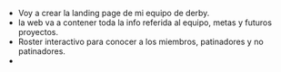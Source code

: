 * Voy a crear la landing page de mi equipo de derby.
* la web va a contener toda la info referida al equipo, metas y futuros proyectos.
* Roster interactivo para conocer a los miembros, patinadores y no patinadores.
* 